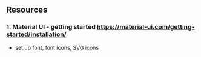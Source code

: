 ## Resources
 
### 1. Material UI - getting started https://material-ui.com/getting-started/installation/
  - set up font, font icons, SVG icons